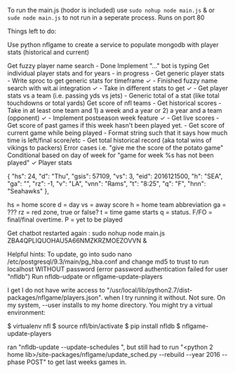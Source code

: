 To run the main.js (hodor is included) use `sudo nohup node main.js` & or 
`sude node main.js` to not run in a seperate process. Runs on port 80



Things left to do:

Use python nflgame to create a service to populate mongodb with player stats (historical and current)

Get fuzzy player name search - Done
Implement "..." bot is typing
Get individual player stats and for years - in progress
    - Get generic player stats
        - Write sproc to get generic stats for timeframe ✓
        - Finished fuzzy name search with wit.ai integration ✓
        - Take in different stats to get ✓
        - Get player stats vs a team (i.e. passing yds vs jets)
        - Generic total of a stat (like total touchdowns or total yards)
Get score of nfl teams
    - Get historical scores
        - Take in at least one team and 1) a week and a year or 2) a year and a team (opponent)  ✓
        - Implement postseason week feature ✓
    - Get live scores
        - Get score of past games if this week hasn't been played yet.
        - Get score of current game while being played
        - Format string such that it says how much time is left/final score/etc
        - Get total historical record (aka total wins of vikings to packers)
Error cases i.e. "give me the score of the potato game"
Conditional based on day of week for "game for week %s has not been played"  ✓
Player stats

 {
         "hs": 24,
         "d": "Thu",
         "gsis": 57109,
         "vs": 3,
         "eid": 2016121500,
         "h": "SEA",
         "ga": "",
         "rz": -1,
         "v": "LA",
         "vnn": "Rams",
         "t": "8:25",
         "q": "F",
         "hnn": "Seahawks"
      },

hs = home score
d = day
vs = away score
h = home team abbreviation
ga = ???
rz = red zone, true or false?
t = time game starts
q = status. F/FO = final/final overtime. P = yet to be played

Get chatbot restarted again : sudo nohup node main.js ZBA4QPLIQUOHAU5A66NMZKRZMOEZOVVN &



Helpful hints:
To update, go into sudo nano /etc/postgresql/9.3/main/pg_hba.conf  and change md5 to trust to run localhost WITHOUT password
(error password authentication failed for user "nfldb")
Run nfldb-udpate or nflgame-update-players


 I get I do not have write access to "/usr/local/lib/python2.7/dist-packages/nflgame/players.json". when I try running it without.
Not sure. On my system, --user installs to my home directory. You might try a virtual environment:

$ virtualenv nfl
$ source nfl/bin/activate
$ pip install nfldb
$ nflgame-update-players


ran "nfldb-update --update-schedules ", but still had to run
"<python 2 home lib>/site-packages/nflgame/update_sched.py --rebuild --year 2016 --phase POST"
to get last weeks games in.
